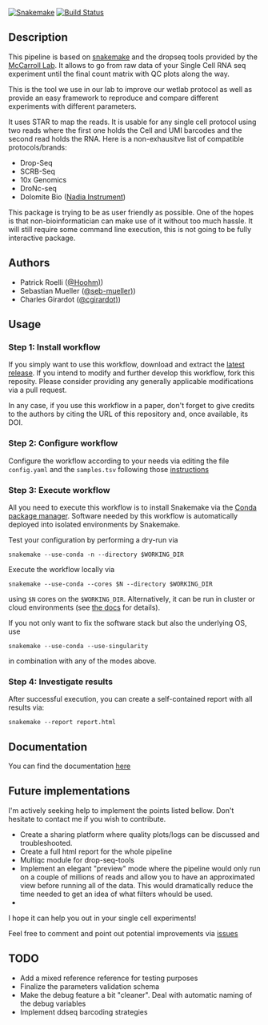 [![Snakemake](https://img.shields.io/badge/snakemake-≥4.1.0-brightgreen.svg)](https://snakemake.bitbucket.io)
[![Build Status](https://travis-ci.org/Hoohm/dropSeqPipe.svg?branch=master)](https://travis-ci.org/Hoohm/dropSeqPipe)

Description
------------------
This pipeline is based on [snakemake](https://snakemake.readthedocs.io/en/stable/) and the dropseq tools provided by the [McCarroll Lab](http://mccarrolllab.com/dropseq/). It allows to go from raw data of your Single Cell RNA seq experiment until the final count matrix with QC plots along the way.

This is the tool we use in our lab to improve our wetlab protocol as well as provide an easy framework to reproduce and compare different experiments with different parameters.

It uses STAR to map the reads. It is usable for any single cell protocol using two reads where the first one holds the Cell and UMI barcodes and the second read holds the RNA. Here is a non-exhausitve list of compatible protocols/brands:

* Drop-Seq
* SCRB-Seq
* 10x Genomics
* DroNc-seq
* Dolomite Bio ([Nadia Instrument](https://www.dolomite-bio.com/product/nadia-instrument/))

This package is trying to be as user friendly as possible. One of the hopes is that non-bioinformatician can make use of it without too much hassle. It will still require some command line execution, this is not going to be fully interactive package.


## Authors

* Patrick Roelli ([@Hoohm)](https://github.com/Hoohm))
* Sebastian Mueller ([@seb-mueller)](https://github.com/seb-mueller))
* Charles Girardot ([@cgirardot)](https://github.com/cgirardot))

## Usage

### Step 1: Install workflow

If you simply want to use this workflow, download and extract the [latest release](https://github.com/Hoohm/dropSeqPipe/releases).
If you intend to modify and further develop this workflow, fork this reposity. Please consider providing any generally applicable modifications via a pull request.

In any case, if you use this workflow in a paper, don't forget to give credits to the authors by citing the URL of this repository and, once available, its DOI.

### Step 2: Configure workflow

Configure the workflow according to your needs via editing the file `config.yaml` and the  `samples.tsv` following those [instructions](https://github.com/Hoohm/dropSeqPipe/wiki/Create-config-files)

### Step 3: Execute workflow

All you need to execute this workflow is to install Snakemake via the [Conda package manager](http://snakemake.readthedocs.io/en/stable/getting_started/installation.html#installation-via-conda). Software needed by this workflow is automatically deployed into isolated environments by Snakemake.

Test your configuration by performing a dry-run via

    snakemake --use-conda -n --directory $WORKING_DIR

Execute the workflow locally via

    snakemake --use-conda --cores $N --directory $WORKING_DIR

using `$N` cores on the `$WORKING_DIR`. Alternatively, it can be run in cluster or cloud environments (see [the docs](http://snakemake.readthedocs.io/en/stable/executable.html) for details).

If you not only want to fix the software stack but also the underlying OS, use

    snakemake --use-conda --use-singularity

in combination with any of the modes above.

### Step 4: Investigate results

After successful execution, you can create a self-contained report with all results via:

    snakemake --report report.html


Documentation
------------------
You can find the documentation [here](https://hoohm.github.io/dropSeqPipe/)

Future implementations
---------------------------
I'm actively seeking help to implement the points listed bellow. Don't hesitate to contact me if you wish to contribute.

* Create a sharing platform where quality plots/logs can be discussed and troubleshooted.
* Create a full html report for the whole pipeline
* Multiqc module for drop-seq-tools
* Implement an elegant "preview" mode where the pipeline would only run on a couple of millions of reads and allow you to have an approximated view before running all of the data. This would dramatically reduce the time needed to get an idea of what filters whould be used.
* 

I hope it can help you out in your single cell experiments!

Feel free to comment and point out potential improvements via [issues](https://github.com/Hoohm/dropSeqPipe/issues)


TODO
---------------------------------------------
* Add a mixed reference reference for testing purposes
* Finalize the parameters validation schema
* Make the debug feature a bit "cleaner". Deal with automatic naming of the debug variables
* Implement ddseq barcoding strategies
